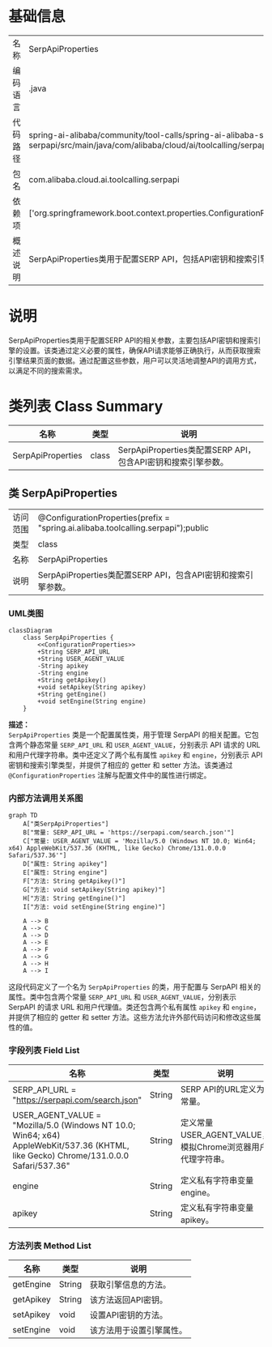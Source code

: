 # 基础信息

|      |      |
|------|------|
| 名称 | SerpApiProperties |
| 编码语言 | .java |
| 代码路径 | spring-ai-alibaba/community/tool-calls/spring-ai-alibaba-starter-tool-calling-serpapi/src/main/java/com/alibaba/cloud/ai/toolcalling/serpapi/SerpApiProperties.java |
| 包名 | com.alibaba.cloud.ai.toolcalling.serpapi |
| 依赖项 | ['org.springframework.boot.context.properties.ConfigurationProperties'] |
| 概述说明 | SerpApiProperties类用于配置SERP API，包括API密钥和搜索引擎参数。 |

# 说明

SerpApiProperties类用于配置SERP API的相关参数，主要包括API密钥和搜索引擎的设置。该类通过定义必要的属性，确保API请求能够正确执行，从而获取搜索引擎结果页面的数据。通过配置这些参数，用户可以灵活地调整API的调用方式，以满足不同的搜索需求。

# 类列表 Class Summary

| 名称   | 类型  | 说明 |
|-------|------|-------------|
| SerpApiProperties | class | SerpApiProperties类配置SERP API，包含API密钥和搜索引擎参数。 |



## 类 SerpApiProperties

|      |      |
|------|------|
| 访问范围 | @ConfigurationProperties(prefix = "spring.ai.alibaba.toolcalling.serpapi");public |
| 类型 | class |
| 名称 | SerpApiProperties |
| 说明 | SerpApiProperties类配置SERP API，包含API密钥和搜索引擎参数。 |


### UML类图

```mermaid
classDiagram
    class SerpApiProperties {
        <<ConfigurationProperties>>
        +String SERP_API_URL
        +String USER_AGENT_VALUE
        -String apikey
        -String engine
        +String getApikey()
        +void setApikey(String apikey)
        +String getEngine()
        +void setEngine(String engine)
    }
```

**描述：**  
`SerpApiProperties` 类是一个配置属性类，用于管理 SerpAPI 的相关配置。它包含两个静态常量 `SERP_API_URL` 和 `USER_AGENT_VALUE`，分别表示 API 请求的 URL 和用户代理字符串。类中还定义了两个私有属性 `apikey` 和 `engine`，分别表示 API 密钥和搜索引擎类型，并提供了相应的 getter 和 setter 方法。该类通过 `@ConfigurationProperties` 注解与配置文件中的属性进行绑定。


### 内部方法调用关系图

```mermaid
graph TD
    A["类SerpApiProperties"]
    B["常量: SERP_API_URL = 'https://serpapi.com/search.json'"]
    C["常量: USER_AGENT_VALUE = 'Mozilla/5.0 (Windows NT 10.0; Win64; x64) AppleWebKit/537.36 (KHTML, like Gecko) Chrome/131.0.0.0 Safari/537.36'"]
    D["属性: String apikey"]
    E["属性: String engine"]
    F["方法: String getApikey()"]
    G["方法: void setApikey(String apikey)"]
    H["方法: String getEngine()"]
    I["方法: void setEngine(String engine)"]

    A --> B
    A --> C
    A --> D
    A --> E
    A --> F
    A --> G
    A --> H
    A --> I
```

这段代码定义了一个名为 `SerpApiProperties` 的类，用于配置与 SerpAPI 相关的属性。类中包含两个常量 `SERP_API_URL` 和 `USER_AGENT_VALUE`，分别表示 SerpAPI 的请求 URL 和用户代理值。类还包含两个私有属性 `apikey` 和 `engine`，并提供了相应的 getter 和 setter 方法。这些方法允许外部代码访问和修改这些属性的值。

### 字段列表 Field List

| 名称  | 类型  | 说明 |
|-------|-------|------|
| SERP_API_URL = "https://serpapi.com/search.json" | String | SERP API的URL定义为常量。 |
| USER_AGENT_VALUE = "Mozilla/5.0 (Windows NT 10.0; Win64; x64) AppleWebKit/537.36 (KHTML, like Gecko) Chrome/131.0.0.0 Safari/537.36" | String | 定义常量USER_AGENT_VALUE，模拟Chrome浏览器用户代理字符串。 |
| engine | String | 定义私有字符串变量engine。 |
| apikey | String | 定义私有字符串变量apikey。 |

### 方法列表 Method List

| 名称  | 类型  | 说明 |
|-------|-------|------|
| getEngine | String | 获取引擎信息的方法。 |
| getApikey | String | 该方法返回API密钥。 |
| setApikey | void | 设置API密钥的方法。 |
| setEngine | void | 该方法用于设置引擎属性。 |




